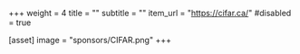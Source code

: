 +++
weight = 4
title = ""
subtitle = ""
item_url = "https://cifar.ca/"
#disabled = true

[asset]
  image = "sponsors/CIFAR.png"
+++